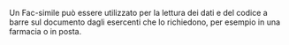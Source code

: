 Un Fac-simile può essere utilizzato per la lettura dei dati e del codice a barre sul documento dagli esercenti che lo richiedono, per esempio in una farmacia o in posta.
